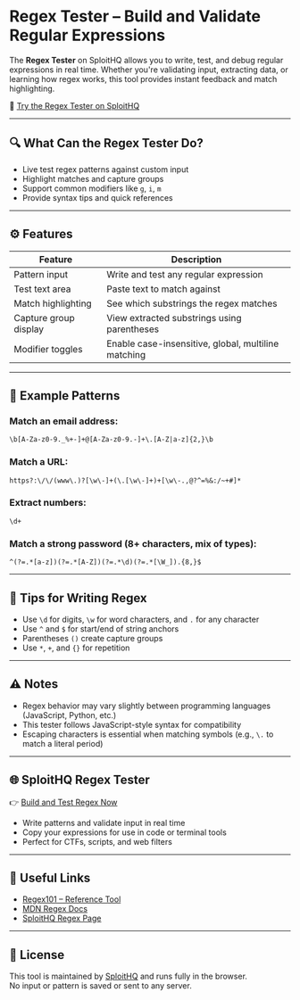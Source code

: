 # Regex Tester – Build and Validate Regular Expressions

The **Regex Tester** on SploitHQ allows you to write, test, and debug regular expressions in real time. Whether you're validating input, extracting data, or learning how regex works, this tool provides instant feedback and match highlighting.

🔗 [Try the Regex Tester on SploitHQ](https://sploithq.com/regex)

---

## 🔍 What Can the Regex Tester Do?

- Live test regex patterns against custom input
- Highlight matches and capture groups
- Support common modifiers like `g`, `i`, `m`
- Provide syntax tips and quick references

---

## ⚙️ Features

| Feature                | Description                                             |
|------------------------|---------------------------------------------------------|
| Pattern input          | Write and test any regular expression                  |
| Test text area         | Paste text to match against                            |
| Match highlighting     | See which substrings the regex matches                 |
| Capture group display  | View extracted substrings using parentheses            |
| Modifier toggles       | Enable case-insensitive, global, multiline matching    |

---

## 🧪 Example Patterns

### Match an email address:
```regex
\b[A-Za-z0-9._%+-]+@[A-Za-z0-9.-]+\.[A-Z|a-z]{2,}\b
```

### Match a URL:
```regex
https?:\/\/(www\.)?[\w\-]+(\.[\w\-]+)+[\w\-.,@?^=%&:/~+#]*
```

### Extract numbers:
```regex
\d+
```

### Match a strong password (8+ characters, mix of types):
```regex
^(?=.*[a-z])(?=.*[A-Z])(?=.*\d)(?=.*[\W_]).{8,}$
```

---

## 🧰 Tips for Writing Regex

- Use `\d` for digits, `\w` for word characters, and `.` for any character
- Use `^` and `$` for start/end of string anchors
- Parentheses `()` create capture groups
- Use `*`, `+`, and `{}` for repetition

---

## ⚠️ Notes

- Regex behavior may vary slightly between programming languages (JavaScript, Python, etc.)
- This tester follows JavaScript-style syntax for compatibility
- Escaping characters is essential when matching symbols (e.g., `\.` to match a literal period)

---

## 🌐 SploitHQ Regex Tester

👉 [Build and Test Regex Now](https://sploithq.com/regex)

- Write patterns and validate input in real time
- Copy your expressions for use in code or terminal tools
- Perfect for CTFs, scripts, and web filters

---

## 🔗 Useful Links

- [Regex101 – Reference Tool](https://regex101.com/)
- [MDN Regex Docs](https://developer.mozilla.org/en-US/docs/Web/JavaScript/Guide/Regular_Expressions)
- [SploitHQ Regex Page](https://sploithq.com/regex)

---

## 📄 License

This tool is maintained by [SploitHQ](https://sploithq.com) and runs fully in the browser.  
No input or pattern is saved or sent to any server.
